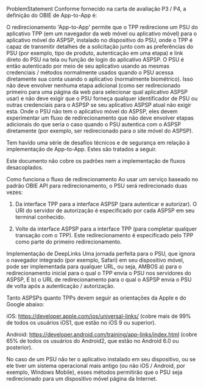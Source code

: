 ProblemStatement
Conforme fornecido na carta de avaliação P3 / P4, a definição do OBIE de App-to-App é:

O redirecionamento 'App-to-App' permite que o TPP redirecione um PSU do aplicativo TPP (em um navegador da web móvel ou aplicativo móvel) para o aplicativo móvel do ASPSP, instalado no dispositivo do PSU, onde o TPP é capaz de transmitir detalhes de a solicitação junto com as preferências do PSU (por exemplo, tipo de produto, autenticação em uma etapa) e link direto do PSU na tela ou função de login do aplicativo ASPSP. O PSU é então autenticado por meio de seu aplicativo usando as mesmas credenciais / métodos normalmente usados ​​quando o PSU acessa diretamente sua conta usando o aplicativo (normalmente biométrico). Isso não deve envolver nenhuma etapa adicional (como ser redirecionado primeiro para uma página da web para selecionar qual aplicativo ASPSP usar) e não deve exigir que o PSU forneça qualquer identificador de PSU ou outras credenciais para o ASPSP se seu aplicativo ASPSP atual não exigir esta. Onde o PSU não tem o aplicativo móvel do ASPSP, eles devem experimentar um fluxo de redirecionamento que não deve envolver etapas adicionais do que seria o caso quando o PSU autentica com o ASPSP diretamente (por exemplo, ser redirecionado para o site móvel do ASPSP).

Tem havido uma série de desafios técnicos e de segurança em relação à implementação de App-to-App. Estes são tratados a seguir.

Este documento não cobre os padrões nem a implementação de fluxos desacoplados.

Como funciona o fluxo de redirecionamento
Ao usar um serviço baseado no padrão OBIE API para redirecionamento, o PSU será redirecionado duas vezes:

1. Da interface TPP para a interface ASPSP (para autenticar e autorizar). O URI do servidor de autorização é especificado por cada ASPSP em seu terminal conhecido.

2. Volte da interface ASPSP para a interface TPP (para completar qualquer transação com o TPP). Este redirecionamento é especificado pelo TPP como parte do primeiro redirecionamento.

Implementação de DeepLinks
Uma jornada perfeita para o PSU, que ignora o navegador integrado (por exemplo, Safari) em seu dispositivo móvel, pode ser implementada para qualquer URL, ou seja, AMBOS a) para o redirecionamento inicial para o qual o TPP envia o PSU nos servidores do ASPSP, E b) o URL de redirecionamento para o qual o ASPSP envia o PSU de volta após a autenticação / autorização.

Tanto ASPSPs quanto TPPs devem seguir as orientações da Apple e do Google abaixo:

iOS: https://developer.apple.com/ios/universal-links/ (cobre mais de 99% de todos os usuários iOS1, que estão no iOS 9 ou superior).

Android: https://developer.android.com/training/app-links/index.html (cobre 65% de todos os usuários do Android2, que estão no Android 6.0 ou posterior).

No caso de um PSU não ter o aplicativo instalado em seu dispositivo, ou se ele tiver um sistema operacional mais antigo (ou não iOS / Android, por exemplo, Windows Mobile), esses métodos permitirão que o PSU seja redirecionado para um dispositivo móvel página da Internet.
